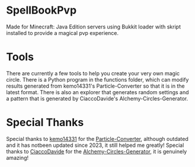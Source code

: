 # SpellBookPvp
Made for Minecraft: Java Edition servers using Bukkit loader with skript installed to provide a magical pvp experience.

# Tools
There are currently a few tools to help you create your very own magic circle.
There is a Python program in the functions folder, which can modify results generated from kemo14331's Particle-Converter so that it is in the latest format.
There is also an explorer that generates random settings and a pattern that is generated by CiaccoDavide's Alchemy-Circles-Generator.

# Special Thanks
Special thanks to [kemo14331](https://github.com/kemo14331) for the [Particle-Converter](https://github.com/kemo14331/Particle-Converter), although outdated and it has notbeen  updated since 2023, it still helped me greatly!
Special thanks to [CiaccoDavide](https://github.com/CiaccoDavide) for the [Alchemy-Circles-Generator](https://github.com/CiaccoDavide/Alchemy-Circles-Generator), it is genuinely amazing!
